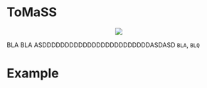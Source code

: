 # ToMaSS
<p align="center">
 <img src="https://github.com/Twx185/ToMaSS/blob/main/ToMaSS.png">
</p>

BLA BLA ASDDDDDDDDDDDDDDDDDDDDDDDDASDASD
`BLA`, `BLQ`

# Example


